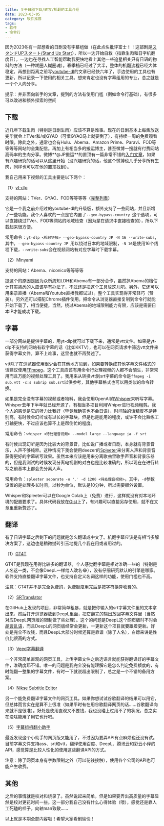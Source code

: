 ```yaml
---
title: 关于日剧下载/转写/机翻的工具介绍
date: 2023-03-05
category: 软件推荐
tags: 
- 软件
- 命令行
---
```




因为2023冬有一部想看的日剧没有字幕组做（在此点名批评富士！！这部剧是[スタンドUPスタート/Stand Up Start](https://www.fujitv.co.jp/stand_up_start/)），所以一边开始自救（指靠生肉和日字机翻度日），一边也在寻找人工智能帮助我更快地看上其他一些追星相关只有日语的物料的方法（一种糊圈人糊圈魂）。春季档已经过了大半，整体的机翻流程已经大体稳定，再想到距离之前写[youtube-dl](https://blog.1mether.me/2017/07/youtube-dl/)的文章已经快六年了，手边使用的工具也有更新，所以记录一下使用的相关工具。想来肯定也没有字幕组用的专业，总之就是一个个人向分享。

提示：并非面向新手的文章，提到的方法有使用门槛（例如命令行基础），有很多可以改进和额外探索的空间

## 下载

近几年下载生肉（特别是日剧生肉）应该不算是难事。现在的日剧基本上每集放送完毕就会上TVer和/或GYAO（可惜GYAO马上就要倒了），有持续一周的免费观看时限。除此之外，通常也会有Hulu、Abema、Amazon Prime、Paravi、FOD等等等等网站的全集配信。再加上有相当多的搬运博主，甚至微博一搜就有付费网站高码率的生肉分享。微博**@JP搬运**的置顶有一篇非常不错的[入门文章](https://weibo.com/ttarticle/p/show?id=2309404605753704185952)，如果有兴趣研究的话可以从这里开始（没兴趣研究的话，他这个微博也几乎分享所有生肉，同样也可以在他的置顶找到）。

我自己用来下视频的工具主要是以下两个：

（1）[yt-dlp](https://github.com/yt-dlp/yt-dlp)

支持的网站：TVer、GYAO、FOD等等等等（[完整列表](https://github.com/yt-dlp/yt-dlp/blob/master/supportedsites.md)）

它是一个我之前介绍过的youtube-dl的升级版，额外支持了一些网站，并且新增了一些功能。我个人喜欢的一点是它内置了`--geo-bypass-country `这个选项，可以直接绕过TVer、FOD等网站的地域检查（因为是在请求中直接检查的），所以下载起来很方便。

常用命令：`yt-dlp <视频链接> --geo-bypass-country JP -N 16 --write-subs`，其中，`--geo-bypass-country JP `用以绕过日本的地域限制，`-N 16`是使用16个线程下载，`--write-subs`会在视频网站有对应字幕时下载字幕。

（2）[Minyami](https://github.com/Last-Order/Minyami)

支持的网站：Abema、niconico等等等等

提这个的原因是因为众所周知LDH和Abema有一部分合作，虽然扒Abema的档估计其实熟悉的人应该早有办法了，不过还是把这个工具放这儿吧。另外，它还可以用来录直播（Abema和Youtube直播我都试过）。整个工具实现得非常轻巧（赞美）。另外还可以搭配Chrome插件使用，把命令从浏览器直接复制到命令行就能开始下载了，相当便捷。当然，绕过Abema的地域限制能力有限，应该是需要日本IP才能成功下载。

## 字幕

一部分网站是提供字幕的，用yt-dlp就可以下载下来，通常是vtt文件。如果是yt-dlp不支持的网站有软字幕的话（比如KKTV），也可以在网页请求中筛选vtt文件来获得字幕文件，算不上难事，这里也就不再赘述了。

vtt除了在浏览器使用很少会在其他地方见到，如果要转换成其他字幕文件格式的话建议使用[FFmpeg](https://ffmpeg.org/)。这个工具应该有用命令行处理视频的人都不会陌生，非常常用而且万能的视频处理工具了。我用来从转换vtt到srt字幕的命令是`ffmpeg -i sub.vtt -c:s subrip sub.srt`以供参考，其他字幕格式也可以用类似的命令转换。

如果是完全没有字幕的视频或者物料，我会使用OpenAI的[Whisper](https://github.com/openai/whisper)来听写字幕。Whisper去年下半年就已经开源了，有相当多项目利用Whiper进行视频粗剪。我个人的感觉是它的听力比我好（毕竟我确实也不会日语），时间轴的话精度不是特别高，有时候会幻听或有过长的字幕块，但是也是能用的程度，或许不会比熟练工打轴更快，不过应该也算不上是帮倒忙的程度。

常用命令：`whisper <待处理音视频> --model large --language ja -f srt`

有时候出现幻听是因为比较大的背景音，比如说广播或者日剧，本身就有背景音乐，人声不够纯粹。这种情况下我会使用deezer的[Spleeter](https://github.com/deezer/spleeter)来分离人声和背景音获得更好的字幕转写效果。虽然本来应该是用来分离歌曲里歌手声音和背景乐器的，但是我测试的时候发现分离电视剧的对白也是比较准确的，所以现在在进行转写之前基本上都会先分离人声。

常用命令：`spleeter separate -o '.' -d 1200 <待处理音视频>`，其中，`-d`参数设置的是处理多长时间，以秒为单位，默认是10分钟，所以需要额外设置。

Whisper和Spleeter可以在Google Colab上（免费）进行，这样就没有对本地环境的配置要求了。具体代码我放在[Gist](https://gist.github.com/locoda/0b2197b361fea7abf51c5b0a5524705b)上了，有兴趣可以直接另存使用，就不在文章里重新赘述了。

## 翻译

有了日语字幕之后剩下的问题就是怎么翻译成中文了。机翻字幕应该是有相当多解决方案了，这边也是稍微抛砖引玉地提几个我在用或者用过的。

（1）[GT4T](https://gt4t.cn/)

GT4T是我现在用得比较多的翻译器，个人感觉翻字幕是相对准确一些的（特别是人名这一类，不会像DeepL一样给人改名😂），没有仔细研究默认的引擎是哪家。软件支持直接翻译字幕文件，也支持自定义名词这样的功能，使用门槛也不高。

注意：GT4T并不是完全免费的，免费额度用完后是按字符换算收费的。

（2）[SRTranslator](https://github.com/sinedie/SRTranslator)

在GitHub上发现的项目，非常简单粗暴，就是把你输入的srt字幕文件里的文本拿出来，然后打开浏览器放到DeepL里面，把它翻完的输出放回字幕文件里（当然对应DeepL网页版的限制做了些处理）。这个的问题是DeepL这个网页版时不时会[胡言乱语](https://weibo.com/1864422312/MqeVK2owU)，而且DeepL的网页版经常会更新，一更新这个项目就要跟着更新。好处是完全不收钱，而且DeepL大部分时候还算是靠谱（除了人名），白嫖来讲是性价比很高的方式。

（3）[Veed字幕翻译](https://www.veed.io/zh-CN/tools/subtitle-translator)

一个非常简单直观的网页工具，上传字幕文件之后选语言就能获得翻译好的字幕文件，准确度耶不错。唯一的问题是我完全没有能理解它是怎么判定免费额度的，有时能翻一整集的字幕文件，有时一下就说超出限制了，总之是一个不错的备用方案。

（4）[Nikse Subtitle Editor](https://www.nikse.dk/subtitleedit/online)

另一个能免费翻译字幕文件的网页工具。如果你想试试谷歌翻译的结果可以用它，但总体而言实在是算不上很准（如果平时有在用谷歌翻译网页的话……谷歌翻译向来就不是很准）。好处是使用直观又不要钱，我也没碰上过用不了的状况，总之实在没啥能用了用它也行吧。

（5）[字幕组机翻小助手](https://tern.1c7.me/#/)

最近发现这个小助手的网页版又能用了，不过因为要弄API有点麻烦也还没有试。目前字幕文件支持ass、srt和vtt，翻译使用百度、DeepL、腾讯云和彩云小译的API，感觉算是比较人性化的使用这些翻译API的方式。

注意：除了网页本身有字数限制之外（可以花钱接触），使用各个公司的API也可能产生收费。

## 其他

之后的事情就是校对和烧录了。虽然说起来简单，但是如果要弄出高质量的字幕显然是校对更花时间一些。这一部分我自己没有什么心得体验（喂），感觉还是靠人工死磕的样子。向轴man致敬……

以上就是本期全部内容啦！希望大家看剧愉快！